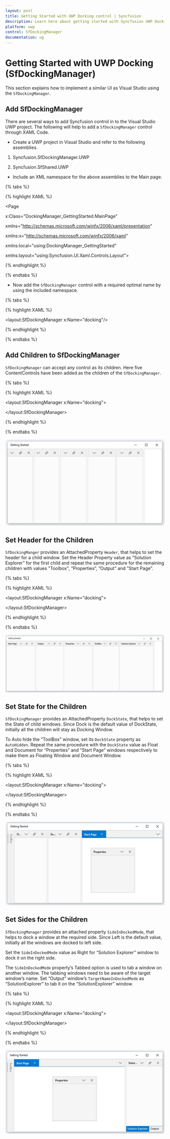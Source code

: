 ```yaml
---
layout: post
title: Getting Started with UWP Docking control | Syncfusion
description: Learn here about getting started with Syncfusion UWP Docking (SfDockingManager) control, its elements and more.
platform: uwp
control: SfDockingManager
documentation: ug
---
```


# Getting Started with UWP Docking (SfDockingManager)

This section explains how to implement a similar UI as Visual Studio using the `SfDockingManager`.

## Add SfDockingManager

There are several ways to add Syncfusion control in to the Visual Studio UWP project. The following will help to add a `SfDockingManager` control through XAML Code.

* Create a UWP project in Visual Studio and refer to the following assemblies.

1. Syncfusion.SfDockingManager.UWP

2. Syncfusion.SfShared.UWP

* Include an XML namespace for the above assemblies to the Main page.

{% tabs %}

{% highlight XAML %}

<Page

x:Class="DockingManager_GettingStarted.MainPage"

xmlns="http://schemas.microsoft.com/winfx/2006/xaml/presentation"

xmlns:x="http://schemas.microsoft.com/winfx/2006/xaml"

xmlns:local="using:DockingManager_GettingStarted"

xmlns:layout="using:Syncfusion.UI.Xaml.Controls.Layout">


{% endhighlight %}

{% endtabs %}

* Now add the `SfDockingManager` control with a required optimal name by using the included namespace.

{% tabs %}

{% highlight XAML %}

<layout:SfDockingManager x:Name="docking"/>

{% endhighlight %}

{% endtabs %}

## Add Children to SfDockingManager

`SfDockingManager` can accept any control as its children. Here five ContentControls have been added as the children of the `SfDockingManager`.

{% tabs %}

{% highlight XAML %}

<layout:SfDockingManager x:Name="docking">

<ContentControl x:Name="SolutionExplorer"/>

<ContentControl x:Name="ToolBox"/>

<ContentControl x:Name="Properties"/>

<ContentControl x:Name="Output"/>

<ContentControl x:Name="StartPage"/>

</layout:SfDockingManager>

{% endhighlight %}

{% endtabs %}

![Dock windows without header in UWP Docking Manager](getting-started-images/uwp-add-docking-manager-control.jpeg)


## Set Header for the Children

`SfDockingManger` provides an AttachedProperty `Header`, that helps to set the header for a child window. Set the Header Property value as “Solution Explorer” for the first child and repeat the same procedure for the remaining children with values "Toolbox", “Properties”, ”Output” and ”Start Page”.

{% tabs %}

{% highlight XAML %}

<layout:SfDockingManager x:Name="docking">

<ContentControl x:Name="SolutionExplorer" layout:SfDockingManager.Header="Solution Explorer"/>

<ContentControl x:Name="ToolBox" layout:SfDockingManager.Header="ToolBox"/>

<ContentControl x:Name="Properties" layout:SfDockingManager.Header="Properties"/>

<ContentControl x:Name="Output" layout:SfDockingManager.Header="Output"/>

<ContentControl x:Name="StartPage" layout:SfDockingManager.Header="Start Page"/>

</layout:SfDockingManager>

{% endhighlight %}

{% endtabs %}

![Dock windows with header in UWP Docking Manager](getting-started-images/uwp-docking-manager-set-header.jpeg)


## Set State for the Children

`SfDockingManager` provides an AttachedProperty `DockState`, that helps to set the State of child windows. Since Dock is the default value of DockState, initially all the children will stay as Docking Window.

To Auto hide the “ToolBox” window, set its `DockState` property as `AutoHidden`. Repeat the same procedure with the `DockState` value as Float and Document for “Properties” and “Start Page” windows respectively to make them as Floating Window and Document Window.

{% tabs %}

{% highlight XAML %}

<layout:SfDockingManager x:Name="docking">

<ContentControl x:Name="SolutionExplorer" layout:SfDockingManager.Header="Solution Explorer"/>

<ContentControl x:Name="ToolBox" layout:SfDockingManager.Header="ToolBox" layout:SfDockingManager.DockState="AutoHidden"/>

<ContentControl x:Name="Properties" layout:SfDockingManager.Header="Properties" layout:SfDockingManager.DockState="Float"/>

<ContentControl x:Name="Output" layout:SfDockingManager.Header="Output"/>

<ContentControl x:Name="StartPage" layout:SfDockingManager.Header="Start Page" layout:SfDockingManager.DockState="Document"/>

</layout:SfDockingManager>

{% endhighlight %}

{% endtabs %}

![Dock, float and document windows in UWP Docking Manager](getting-started-images/uwp-docking-manager-set-state.jpeg)


## Set Sides for the Children

`SfDockingManager` provides an attached property `SideInDockedMode`, that helps to dock a window at the required side. Since Left is the default value, initially all the windows are docked to left side.

Set the `SideInDockedMode` value as Right for “Solution Explorer” window to dock it on the right side.

The `SideInDockedMode` property’s Tabbed option is used to tab a window on another window. The tabbing windows need to be aware of the target window’s name. Set “Output” window’s `TargetNameInDockedMode` as “SolutionExplorer” to tab it on the “SolutionExplorer” window.

{% tabs %}

{% highlight XAML %}

<layout:SfDockingManager x:Name="docking">

<ContentControl x:Name="SolutionExplorer" layout:SfDockingManager.Header="Solution Explorer"
                                          layout:SfDockingManager.SideInDockedMode="Right"/>

<ContentControl x:Name="ToolBox" layout:SfDockingManager.Header="ToolBox"
                                 layout:SfDockingManager.DockState="AutoHidden"/>

<ContentControl x:Name="Properties" layout:SfDockingManager.Header="Properties"
                                    layout:SfDockingManager.DockState="Float"/>

<ContentControl x:Name="Output" layout:SfDockingManager.Header="Output"
                layout:SfDockingManager.SideInDockedMode="Tabbed"
				layout:SfDockingManager.TargetNameInDockedMode="SolutionExplorer"/>

<ContentControl x:Name="StartPage" layout:SfDockingManager.Header="Start Page"
                                   layout:SfDockingManager.DockState="Document"/>

</layout:SfDockingManager>

{% endhighlight %}

{% endtabs %}

![Docked windows over another window in UWP Docking Manager](getting-started-images/uwp-docking-manager-set-sides.jpeg)


